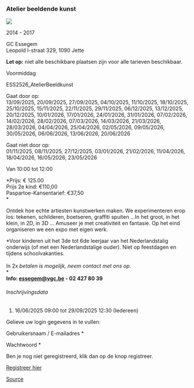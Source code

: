 ### Atelier beeldende kunst

![](https://s3-eu-west-1.amazonaws.com/os-kwdo/prod/vgc/images/activity/666c32f7caf07_ABK_Kinderateliers_23-24_©_Marjon_Udo_%2854%29web.jpg)

2014 - 2017

GC Essegem  
Leopold I-straat 329, 1090 Jette

**Let op:** niet alle beschikbare plaatsen zijn voor alle tarieven beschikbaar.

Voormiddag

ESS2526_AtelierBeeldkunst

Gaat door op:  
13/09/2025, 20/09/2025, 27/09/2025, 04/10/2025, 11/10/2025, 18/10/2025, 25/10/2025, 15/11/2025, 22/11/2025, 29/11/2025, 06/12/2025, 13/12/2025, 20/12/2025, 10/01/2026, 17/01/2026, 24/01/2026, 31/01/2026, 07/02/2026, 14/02/2026, 28/02/2026, 07/03/2026, 14/03/2026, 21/03/2026, 28/03/2026, 04/04/2026, 25/04/2026, 02/05/2026, 09/05/2026, 30/05/2026, 06/06/2026, 13/06/2026, 20/06/2026

Gaat niet door op:  
01/11/2025, 08/11/2025, 27/12/2025, 03/01/2026, 21/02/2026, 11/04/2026, 18/04/2026, 16/05/2026, 23/05/2026

Van 10:00 tot 12:00

*Prijs: € 125.00  
Prijs 2e kind: €110,00  
Paspartoe-Kansentarief: €37,50  
*

Ontdek hoe echte artiesten kunstwerken maken. We experimenteren erop los: tekenen, schilderen, boetseren, graffiti spuiten ...In het groot, in het klein, in 2D, in 3D ... Amuseer je met creativiteit en fantasie. Op het eind organiseren we een expo met eigen werk.

*Voor kinderen uit het 3de tot 6de leerjaar van het Nederlandstalig onderwijs (of met een Nederlandstalige ouder). Niet op feestdagen en tijdens schoolvakanties.  
<br/>In 2x *betalen is mogelijk, neem contact met ons op.*  
*  
****Info: [essegem@vgc.be](mailto:essegem@vgc.be) - 02 427 80 39****  

###### Inschrijvingsdata

1.  16/06/2025 09:00 tot 29/09/2025 12:30 (Iedereen)

Gelieve uw login gegevens in te vullen:

Gebruikersnaam / E-mailadres \* 

Wachtwoord \* 

  

Ben je nog niet geregistreerd, klik dan op de knop registreer.

[Registreer hier](/registration)

[Source](https://tickets.vgc.be/activity/subscribe/ESS2526_AtelierBeeldkunst)